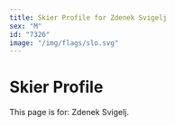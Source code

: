 ```yaml
---
title: Skier Profile for Zdenek Svigelj
sex: "M"
id: "7326"
image: "/img/flags/slo.svg" 
---
```


# Skier Profile

This page is for: Zdenek Svigelj.
    